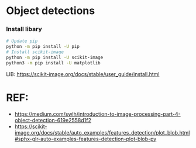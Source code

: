 # Object detections

### Install libary
```bash
# Update pip
python -m pip install -U pip
# Install scikit-image
python -m pip install -U scikit-image
python3 -m pip install -U matplotlib
```

LIB: https://scikit-image.org/docs/stable/user_guide/install.html

# REF:
- https://medium.com/swlh/introduction-to-image-processing-part-4-object-detection-619e2558d1f2
- https://scikit-image.org/docs/stable/auto_examples/features_detection/plot_blob.html#sphx-glr-auto-examples-features-detection-plot-blob-py
